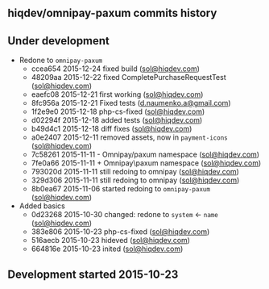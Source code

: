 hiqdev/omnipay-paxum commits history
------------------------------------

## Under development

- Redone to `omnipay-paxum`
    - ccea654 2015-12-24 fixed build (sol@hiqdev.com)
    - 48209aa 2015-12-22 fixed CompletePurchaseRequestTest (sol@hiqdev.com)
    - eaefc08 2015-12-21 first working (sol@hiqdev.com)
    - 8fc956a 2015-12-21 Fixed tests (d.naumenko.a@gmail.com)
    - 1f2e9e0 2015-12-18 php-cs-fixed (sol@hiqdev.com)
    - d02294f 2015-12-18 added tests (sol@hiqdev.com)
    - b49d4c1 2015-12-18 diff fixes (sol@hiqdev.com)
    - a0e2407 2015-12-11 removed assets, now in `payment-icons` (sol@hiqdev.com)
    - 7c58261 2015-11-11 - Omnipay/paxum namespace (sol@hiqdev.com)
    - 7fe0a66 2015-11-11 + Omnipay\paxum namespace (sol@hiqdev.com)
    - 793020d 2015-11-11 still redoing to omnipay (sol@hiqdev.com)
    - 329d306 2015-11-11 still redoing to omnipay (sol@hiqdev.com)
    - 8b0ea67 2015-11-06 started redoing to `omnipay-paxum` (sol@hiqdev.com)
- Added basics
    - 0d23268 2015-10-30 changed: redone to `system` <- `name` (sol@hiqdev.com)
    - 383e806 2015-10-23 php-cs-fixed (sol@hiqdev.com)
    - 516aecb 2015-10-23 hideved (sol@hiqdev.com)
    - 664816e 2015-10-23 inited (sol@hiqdev.com)

## Development started 2015-10-23

